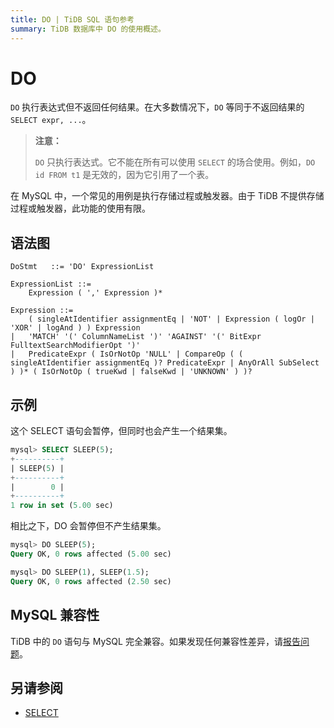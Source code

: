 ```yaml
---
title: DO | TiDB SQL 语句参考
summary: TiDB 数据库中 DO 的使用概述。
---
```


# DO

`DO` 执行表达式但不返回任何结果。在大多数情况下，`DO` 等同于不返回结果的 `SELECT expr, ...`。

> **注意：**
>
> `DO` 只执行表达式。它不能在所有可以使用 `SELECT` 的场合使用。例如，`DO id FROM t1` 是无效的，因为它引用了一个表。

在 MySQL 中，一个常见的用例是执行存储过程或触发器。由于 TiDB 不提供存储过程或触发器，此功能的使用有限。

## 语法图

```ebnf+diagram
DoStmt   ::= 'DO' ExpressionList

ExpressionList ::=
    Expression ( ',' Expression )*

Expression ::=
    ( singleAtIdentifier assignmentEq | 'NOT' | Expression ( logOr | 'XOR' | logAnd ) ) Expression
|   'MATCH' '(' ColumnNameList ')' 'AGAINST' '(' BitExpr FulltextSearchModifierOpt ')'
|   PredicateExpr ( IsOrNotOp 'NULL' | CompareOp ( ( singleAtIdentifier assignmentEq )? PredicateExpr | AnyOrAll SubSelect ) )* ( IsOrNotOp ( trueKwd | falseKwd | 'UNKNOWN' ) )?
```

## 示例

这个 SELECT 语句会暂停，但同时也会产生一个结果集。

```sql
mysql> SELECT SLEEP(5);
+----------+
| SLEEP(5) |
+----------+
|        0 |
+----------+
1 row in set (5.00 sec)
```

相比之下，DO 会暂停但不产生结果集。

```sql
mysql> DO SLEEP(5);
Query OK, 0 rows affected (5.00 sec)

mysql> DO SLEEP(1), SLEEP(1.5);
Query OK, 0 rows affected (2.50 sec)
```

## MySQL 兼容性

TiDB 中的 `DO` 语句与 MySQL 完全兼容。如果发现任何兼容性差异，请[报告问题](https://docs.pingcap.com/tidb/stable/support)。

## 另请参阅

* [SELECT](/sql-statements/sql-statement-select.md)
